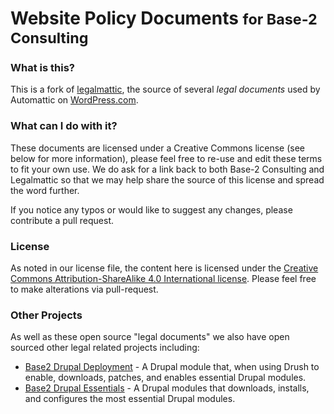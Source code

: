 # Website Policy Documents <small>for Base-2 Consulting</small>

### What is this?
This is a fork of [legalmattic](https://github.com/Automattic/legalmattic "Legalmattic by Automattic on GitHub"), the source of several *legal documents* used by Automattic on [WordPress.com](https://wordpress.com).

### What can I do with it?
These documents are licensed under a Creative Commons license (see below for more information), please feel free to re-use and edit these terms to fit your own use. We do ask for a link back to both Base-2 Consulting and Legalmattic so that we may help share the source of this license and spread the word further.

If you notice any typos or would like to suggest any changes, please contribute a pull request.

### License
As noted in our license file, the content here is licensed under the [Creative Commons Attribution-ShareAlike 4.0 International license](http://creativecommons.org/licenses/by-sa/4.0/). Please feel free to make alterations via pull-request.

### Other Projects

As well as these open source "legal documents" we also have open sourced other legal related projects including:

* [Base2 Drupal Deployment](https://github.com/Base2Consulting/b2_drupal_deploy) - A Drupal module that, when using Drush to enable, downloads, patches, and enables essential Drupal modules.
* [Base2 Drupal Essentials](https://github.com/Base2Consulting/b2_drupal_essentials) - A Drupal modules that downloads, installs, and configures the most essential Drupal modules.

